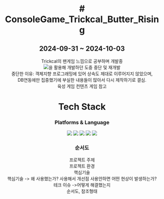 <div align="center"><h1># ConsoleGame_Trickcal_Butter_Rising</h1></div>
<div align="center"><h2>2024-09-31 ~ 2024-10-03</h2></div>
<div align="center">Trickcal의 팬게임 느낌으로 공부하며 개발중</div>
<div align="center"><img src="https://img.shields.io/badge/C++-00599C?style=flat&logo=cplusplus&logoColor=white">을 활용해 개발하던 도중 중단 및 재개발</div>
<div align="center">중단한 이유: 객체지향 프로그래밍에 있어 상속도 제대로 이루어지지 않았으며,</div>
<div align="center">DB연동에만 집중했기에 부실한 내용들이 많아서 다시 제작하기로 결심.</div>
<div align="center">육성 게임 컨텐츠 게임 참고</div>

<div align="center"> <h1>Tech Stack</h1>
<h3>Platforms & Language</h3>
<img src="https://img.shields.io/badge/MySQL-4479A1?style=for-the-badge&logo=mysql&logoColor=white"/>
<img src="https://img.shields.io/badge/C%2B%2B-00599C?style=for-the-badge&logo=c%2B%2B&logoColor=white"/>
<img src="https://img.shields.io/badge/Notion-000000?style=for-the-badge&logo=notion&logoColor=white"/>
<img src="https://img.shields.io/badge/GitHub-100000?style=for-the-badge&logo=github&logoColor=white"/>
<img src="https://img.shields.io/badge/Visual_Studio-5C2D91?style=for-the-badge&logo=visual%20studio&logoColor=white"/>
</div>
<div align="center">
 <h3>순서도</h3>
</div>
<div align="center"> 프로젝트 주제</div>
<div align="center">프로젝트 환경</div>
<div align="center">핵심기술</div>
<div align="center">핵심기술 -> 왜 사용했는가? 사용해서 개선점 사용안하면 어떤 현상이 발생하는가?</div>
<div align="center">테크 이슈 ->어떻게 해결했는지</div>
<div align="center">순서도, 참조형태</div>

 <!--<img src="https://img.shields.io/badge/C++-00599C?style=flat&logo=cplusplus&logoColor=white"/>
//<img src="https://img.shields.io/badge/github-181717?style=flat&logo=GitHub&logoColor=white"/>
<img src="https://img.shields.io/badge/mysql-4479A1?style=flat&logo=mysql&logoColor=white"/>-->

